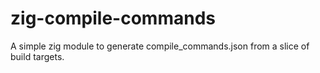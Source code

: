 # zig-compile-commands
A simple zig module to generate compile_commands.json from a slice of build targets.
